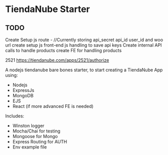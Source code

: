 # TiendaNube Starter

## TODO
Create Setup js route - //Currently storing api_secret api_id user_id and woo url
create setup js front-end js handling to save api keys
Create internal API calls to handle products
create FE for handling products


2521
https://tiendanube.com/apps/2521/authorize

A nodejs tiendanube bare bones starter, to start creating a TiendaNube App using:  

* Nodejs
* ExpressJs
* MongoDB
* EJS
* React (if more advanced FE is needed)
  
  
Includes:   
* Winston logger
* Mocha/Chai for testing
* Mongoose for Mongo
* Express Routing for AUTH
* Env example file